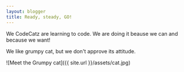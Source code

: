 ```yaml
---
layout: blogger
title: Ready, steady, GO!
---
```


We CodeCatz are learning to code. 
We are doing it beause we can and because we want!

We like grumpy cat, but we don't approve its attitude.

![Meet the Grumpy cat]({{ site.url }}/assets/cat.jpg)